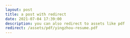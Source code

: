 ```yaml
---
layout: post
title: a post with redirect
date: 2021-07-04 17:39:00
description: you can also redirect to assets like pdf
redirect: /assets/pdf/yingzhou-resume.pdf
---
```

